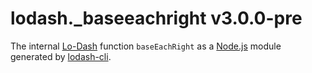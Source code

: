 # lodash._baseeachright v3.0.0-pre

The internal [Lo-Dash](https://lodash.com/) function `baseEachRight` as a [Node.js](http://nodejs.org/) module generated by [lodash-cli](https://www.npmjs.com/package/lodash-cli).
